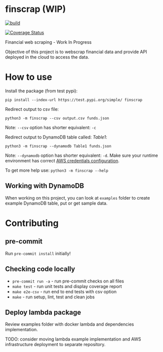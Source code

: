 # finscrap (WIP)

[![build](https://github.com/kniklas/finscrap/actions/workflows/build.yml/badge.svg?branch=main)](https://github.com/kniklas/finscrap/actions/workflows/build.yml)

[![Coverage Status](https://coveralls.io/repos/github/kniklas/finscrap/badge.svg?branch=main)](https://coveralls.io/github/kniklas/finscrap?branch=main)

Financial web scraping - Work In Progress

Objective of this project is to webscrap financial data and provide API
deployed in the cloud to access the data.


# How to use

Install the package (from test pypi):

`pip install --index-url https://test.pypi.org/simple/ finscrap`

Redirect output to csv file:

`python3 -m finscrap --csv output.csv funds.json`

Note: `--csv` option has shorter equivalent: `-c`

Redirect output to DynamoDB table called: _Table1_:

`python3 -m finscrap --dynamodb Table1 funds.json`

Note: `--dynamodb` option has shorter equivalent: `-d`. Make sure your runtime
environment has correct [AWS credentials
configuration](https://docs.aws.amazon.com/cli/latest/userguide/cli-configure-files.html).

To get more help use: `python3 -m finscrap --help`

## Working with DynamoDB

When working on this project, you can look at `examples` folder to create
example DynamoDB table, put or get sample data.


# Contributing

## pre-commit

Run `pre-commit install` initially!

## Checking code locally

* `pre-commit run -a` - run pre-commit checks on all files
* `make test` - run unit tests and display coverage report
* `make e2e-csv` - run end to end tests with csv option
* `make` - run setup, lint, test and clean jobs

## Deploy lambda package

Review examples folder with docker lambda and dependencies implementation.

TODO: consider moving lambda example implementation and AWS infrastructure
deployment to separate repository.
